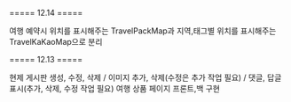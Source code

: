 ===== 12.14 =====

여행 예약시 위치를 표시해주는 TravelPackMap과 지역,태그별 위치를 표시해주는 TravelKaKaoMap으로 분리

===== 12.13 =====

현제 게시판 생성, 수정, 삭제 / 이미지 추가, 삭제(수정은 추가 작업 필요) / 댓글, 답글 표시(추가, 삭제, 수정 작업 필요)
여행 상품 페이지 프론트,백 구현
